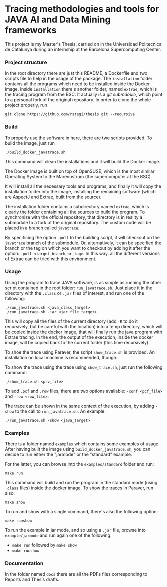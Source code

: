 # Tracing methodologies and tools for JAVA AI and Data Mining frameworks #

This project is my Master's Thesis, carried on in the Universidad Politecnica de Catalunya during an internship at the Barcelona Supercomputing Center.




### Project structure ###

In the root directory there are just this README, a Dockerfile and two scripts file to help in the usage of the package. The `installation` folder contains all the programs which need to be installed inside  the Docker image. Inside `installation` there's another folder, named `extrae`, which is the tracing program from the BSC. It actually is a *git submdoule*, which point to a personal fork of the original repository. In order to clone the whole project properly, run

	git clone https://github.com/rstagi/thesis.git --recursive



### Build ###

To properly use the software in here, there are two scripts provided. To build the image, just run
	
	./build_docker_javatrace.sh

This command will clean the installations and it will build the Docker image.

The Docker image is built on top of OpenSUSE, which is the most similar Operating System to the Marenostrum (the supercomputer at the BSC).

It will install all the necessary tools and programs, and finally it will copy the installation folder into the image, installing the remaining software (which are AspectJ and Extrae, built from the source).

The installation folder contains a subdirectory named `extrae`, which is clearly the folder containing all the sources to build the program. To synchronize with the official repository, that directory is in reality a submodule to a fork of the original repository. The custom code will be placed in a branch called `javatrace`.

By specificing the option `-pull` to the building script, it will checkout on the `javatrace` branch of the submodule. Or, alternatively, it can be specified the branch or the tag on which you want to checkout by adding it after the option: `-pull <target_branch_or_tag>`. In this way, all the different versions of Extrae can be tried with this environment.

### Usage ###

Using the program to trace JAVA software, is as simple as running the other script contained in the root folder: `run_javatrace.sh`. Just place it in the directory with the `.class` or `.jar` files of interest, and run one of the following:
 
	./run_javatrace.sh <java_class_target>
	./run_javatrace.sh -jar <jar_file_target>

This will copy all the files of the current directory (add `-R` to do it recursively, but be careful with the location) into a temp directory, which will be copied inside the docker image, that will finally run the java program with Extrae tracing. In the end, the output of the execution, inside the docker image, will be copied back to the current folder (this time recursively).

To shoe the trace using Paraver, the script `show_trace.sh` is provided. An installation on local machine is recommended, though.

To show the trace using the trace using `show_trace.sh`, just run the following command:
	
	./show_trace.sh <prv_file>

To add `.pcf` and `.row` files, there are two options available: `-conf <pcf_file>` and `-row <row_file>`.

The trace can be shown in the same context of the execution, by adding `-show` to the call to `run_javatrace.sh`. An example:

	./run_javatrace.sh -show <java_target>



### Examples ###

There is a folder named `examples` which contains some examples of usage. After having built the image using `build_docker_javatrace.sh`, you can decide to run either the "jarmode" or the "standard" example.

For the latter, you can browse into the `examples/standard` folder and run:

	make run

This command will build and run the program in the standard mode (using `.class` files) inside the docker image.
To show the traces in Paraver, run also:

	make show

To run and show with a single command, there's also the following option:

	make runshow


To run the example in jar mode, and so using a `.jar` file, browse into `example/jarmode` and run again one of the following:

* `make run` followed by `make show`
* `make runshow`

### Documentation ###

In the folder named `docs` there are all the PDFs files corresponding to Reports and Thesis drafts.

